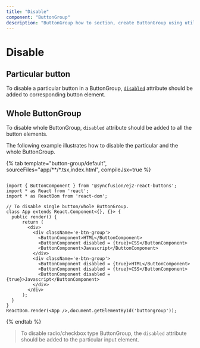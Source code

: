 ```yaml
---
title: "Disable"
component: "ButtonGroup"
description: "ButtonGroup how to section, create ButtonGroup using util function, icons, form submit, show selected state on initial render."
---
```


# Disable

## Particular button

To disable a particular button in a ButtonGroup, [`disabled`](../../api/button#disabled) attribute should be added to corresponding button element.

## Whole ButtonGroup

To disable whole ButtonGroup, `disabled` attribute should be added to all the button elements.

The following example illustrates how to disable the particular and the whole ButtonGroup.

{% tab template="button-group/default", sourceFiles="app/**/*.tsx,index.html", compileJsx=true %}

```tsx

import { ButtonComponent } from '@syncfusion/ej2-react-buttons';
import * as React from 'react';
import * as ReactDom from 'react-dom';

// To disable single button/whole ButtonGroup.
class App extends React.Component<{}, {}> {
  public render() {
      return (
        <div>
          <div className='e-btn-group'>
            <ButtonComponent>HTML</ButtonComponent>
            <ButtonComponent disabled = {true}>CSS</ButtonComponent>
            <ButtonComponent>Javascript</ButtonComponent>
          </div>
          <div className='e-btn-group'>
            <ButtonComponent disabled = {true}>HTML</ButtonComponent>
            <ButtonComponent disabled = {true}>CSS</ButtonComponent>
            <ButtonComponent disabled = {true}>Javascript</ButtonComponent>
          </div>
        </div>
      );
  }
}
ReactDom.render(<App />,document.getElementById('buttongroup'));

```

{% endtab %}

> To disable radio/checkbox type ButtonGroup, the `disabled` attribute should be added to the particular input element.